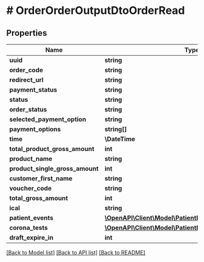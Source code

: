 # # OrderOrderOutputDtoOrderRead

## Properties

Name | Type | Description | Notes
------------ | ------------- | ------------- | -------------
**uuid** | **string** |  | [optional]
**order_code** | **string** |  | [optional]
**redirect_url** | **string** |  | [optional]
**payment_status** | **string** |  | [optional]
**status** | **string** |  | [optional]
**order_status** | **string** |  | [optional]
**selected_payment_option** | **string** |  | [optional]
**payment_options** | **string[]** |  | [optional]
**time** | **\DateTime** |  | [optional]
**total_product_gross_amount** | **int** |  | [optional]
**product_name** | **string** |  | [optional]
**product_single_gross_amount** | **int** |  | [optional]
**customer_first_name** | **string** |  | [optional]
**voucher_code** | **string** |  | [optional]
**total_gross_amount** | **int** |  | [optional]
**ical** | **string** |  | [optional]
**patient_events** | [**\OpenAPI\Client\Model\PatientEventStatusDtoOrderRead[]**](PatientEventStatusDtoOrderRead.md) |  | [optional]
**corona_tests** | [**\OpenAPI\Client\Model\PatientEventStatusDtoOrderRead[]**](PatientEventStatusDtoOrderRead.md) |  | [optional]
**draft_expire_in** | **int** |  | [optional]

[[Back to Model list]](../../README.md#models) [[Back to API list]](../../README.md#endpoints) [[Back to README]](../../README.md)
